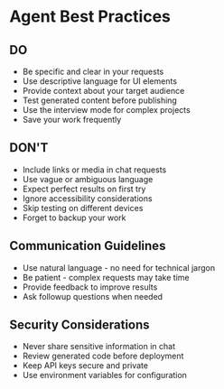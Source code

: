 # Agent Best Practices

## DO
- Be specific and clear in your requests
- Use descriptive language for UI elements
- Provide context about your target audience
- Test generated content before publishing
- Use the interview mode for complex projects
- Save your work frequently

## DON'T
- Include links or media in chat requests
- Use vague or ambiguous language
- Expect perfect results on first try
- Ignore accessibility considerations
- Skip testing on different devices
- Forget to backup your work

## Communication Guidelines
- Use natural language - no need for technical jargon
- Be patient - complex requests may take time
- Provide feedback to improve results
- Ask followup questions when needed

## Security Considerations
- Never share sensitive information in chat
- Review generated code before deployment
- Keep API keys secure and private
- Use environment variables for configuration
